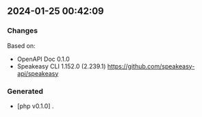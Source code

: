 

## 2024-01-25 00:42:09
### Changes
Based on:
- OpenAPI Doc 0.1.0 
- Speakeasy CLI 1.152.0 (2.239.1) https://github.com/speakeasy-api/speakeasy
### Generated
- [php v0.1.0] .